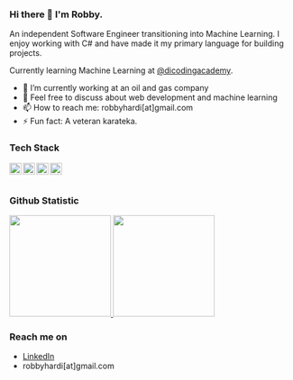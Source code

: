 ### Hi there 👋 I'm Robby.

An independent Software Engineer transitioning into Machine Learning. I enjoy working with C# and have made it my primary language for building projects.

Currently learning Machine Learning at <a href="https://github.com/dicodingacademy">@dicodingacademy</a>.

- 🔭 I’m currently working at an oil and gas company
- 💬 Feel free to discuss about web development and machine learning
- 📫 How to reach me: robbyhardi[at]gmail.com
- ⚡ Fun fact: A veteran karateka.

### Tech Stack
  <a href="https://en.wikipedia.org/wiki/Javascript"><img align="left" alt="JavaScript" title="JavaScript" width="21px" src="https://upload.wikimedia.org/wikipedia/commons/9/99/Unofficial_JavaScript_logo_2.svg" /></a>
  <a href="https://dotnet.microsoft.com/en-us/"><img align="left" alt=".NET" title="NodeJS" width="21px" src="https://raw.githubusercontent.com/dotnet/brand/c7d0f51b8ec59531332d05fb27a5b758a7a3d689/logo/dotnet-logo.svg" /></a>
  <a href="https://www.python.org/"><img align="left" alt="Python" title="Python" width="21px" src="https://upload.wikimedia.org/wikipedia/commons/thumb/c/c3/Python-logo-notext.svg/800px-Python-logo-notext.svg.png" /></a>
  <a href="https://jupyter.org/"><img align="left" alt="Jupyter" title="Jupyter Notebook" width="21px" src="https://github.com/jupyter/jupyter.github.io/blob/main/assets/share.png" /></a>
  <br>
  <br>
  
### Github Statistic
<p align="left">
<a href="https://github.com/robbyhardi">
  <img height="180em" src="https://github-readme-stats-eight-theta.vercel.app/api?username=robbyhardi&show_icons=true&theme=algolia&include_all_commits=true&count_private=true"/>
  <img height="180em" src="https://github-readme-stats-eight-theta.vercel.app/api/top-langs/?username=robbyhardi&layout=compact&langs_count=8&theme=algolia"/>
</a>
</p>

### Reach me on
- <a href="https://linkedin.com/in/robbyhardi/">LinkedIn</a>
- robbyhardi[at]gmail.com

<!--
**robbyhardi/robbyhardi** is a ✨ _special_ ✨ repository because its `README.md` (this file) appears on your GitHub profile.

Here are some ideas to get you started:

- 🔭 I’m currently working on ...
- 🌱 I’m currently learning ...
- 👯 I’m looking to collaborate on ...
- 🤔 I’m looking for help with ...
- 💬 Ask me about ...
- 📫 How to reach me: ...
- 😄 Pronouns: ...
- ⚡ Fun fact: ...
-->
